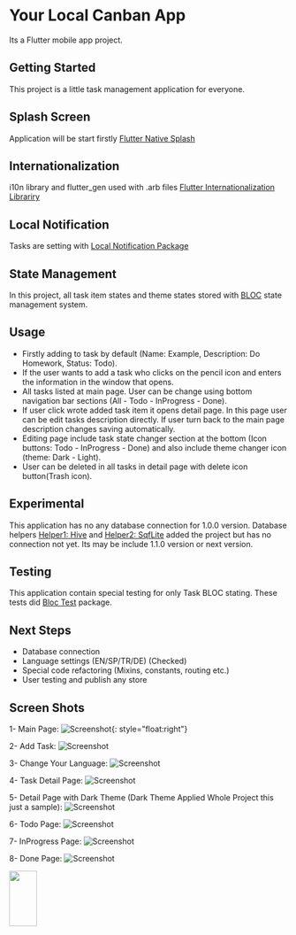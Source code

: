 # Your Local Canban App

Its a Flutter mobile app project.

## Getting Started

This project is a little task management application for everyone.

## Splash Screen

Application will be start firstly [Flutter Native Splash](https://pub.dev/documentation/flutter_native_splash/latest/)

## Internationalization

i10n library and flutter_gen used with .arb files [Flutter Internationalization Librariry](https://docs.flutter.dev/accessibility-and-localization/internationalization)

## Local Notification

Tasks are setting with [Local Notification Package](https://pub.dev/packages/flutter_local_notifications)

## State Management

In this project, all task item states and theme states stored with [BLOC](https://bloclibrary.dev/#/)  state management system.

## Usage

- Firstly adding to task by default (Name: Example, Description: Do Homework, Status: Todo).
- If the user wants to add a task who clicks on the pencil icon and enters the information in the window that opens.
- All tasks listed at main page. User can be change using bottom navigation bar sections (All - Todo - InProgress - Done).
- If user click wrote added task item it opens detail page. In this page user can be edit tasks description directly. If user turn back to the main page description changes saving automatically.
- Editing page include task state changer section at the bottom (Icon buttons: Todo - InProgress - Done) and also include theme changer icon (theme: Dark - Light).
- User can be deleted in all tasks in detail page with delete icon button(Trash icon).

## Experimental

This application has no any database connection for 1.0.0 version. Database helpers [Helper1: Hive](https://pub.dev/documentation/hive/latest/) and [Helper2: SqfLite](https://pub.dev/documentation/sqflite/latest/) added the project but has no connection not yet. Its may be include 1.1.0 version or next version.

## Testing

This application contain special testing for only Task BLOC stating.
These tests did [Bloc Test](https://pub.dev/documentation/bloc_test/latest/) package.

## Next Steps

- Database connection
- Language settings (EN/SP/TR/DE) (Checked)
- Special code refactoring (Mixins, constants, routing etc.)
- User testing and publish any store

## Screen Shots

1- Main Page:
![Screenshot](./assets/screenshots/menu.png){: style="float:right"}

2- Add Task:
![Screenshot](./assets/screenshots/add%20task.png)

3- Change Your Language:
![Screenshot](./assets/screenshots/change%20language.png)

4- Task Detail Page:
![Screenshot](./assets/screenshots/Edit%20task%20detail.png)

5- Detail Page with Dark Theme (Dark Theme Applied Whole Project this just a sample):
![Screenshot](./assets/screenshots/Detail%20page%20dark%20theme.png)

6- Todo Page:
![Screenshot](./assets/screenshots/Tasks%20in%20the%20todopage.png)

7- InProgress Page:
![Screenshot](./assets/screenshots/Tasks%20in%20the%20inprogresspage.png)

8- Done Page:
![Screenshot](./assets/screenshots/Tasks%20in%20the%20donepage.png)

<img src="./assets/screenshots/Tasks%20in%20the%20donepage.png" width="50" height="100"/>

